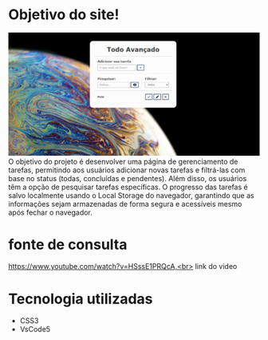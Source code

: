 # Objetivo do site! 
![teladelogin](PRINT.jpeg)
O objetivo do projeto é desenvolver uma página de gerenciamento de tarefas, permitindo aos usuários adicionar novas tarefas e filtrá-las com base no status (todas, concluídas e pendentes). Além disso, os usuários têm a opção de pesquisar tarefas específicas. O progresso das tarefas é salvo localmente usando o Local Storage do navegador, garantindo que as informações sejam armazenadas de forma segura e acessíveis mesmo após fechar o navegador.

# fonte de consulta
https://www.youtube.com/watch?v=HSssE1PRQcA,<br> link do video

# Tecnologia utilizadas

* CSS3 
* VsCode5 



